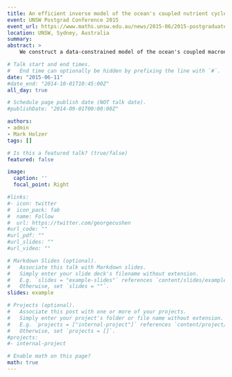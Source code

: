 ```yaml
---
title: An efficient inverse model of the ocean's coupled nutrient cycles
event: UNSW Postgrad Conference 2015
event_url: https://www.maths.unsw.edu.au/news/2015-06/2015-postgraduate-conference
location: UNSW, Sydney, Australia
summary:
abstract: >
    We construct a data-constrained model of the ocean's coupled macronutrient and micronutrient cycles. The model focuses initially on phosphate and dissolved iron. The nutrient cycling is embedded in a data-assimilated steady ocean circulation. Biological nutrient uptake is parameterized in terms of nutrient and physical limitations on plankton growth, without the need of tracers for the concentration of phytoplankton. The uptake parameterization is formulated using a novel, versatile functional form that is able to capture different plankton classes, both in terms of size and species. A matrix formulation of the discretized partial differential equations allows for very efficient solutions and facilitates the objective optimization of key model parameters by minimizing the mismatch with the observed global nutrient climatology. This approach matches observed phosphate and iron concentration with RMS errors of less than 10%. In the near future, the model will allow us to quantify the timescales and pathways with which perturbations in the iron supply are communicated throughout the world ocean's ecosystem. Including the ocean's silicon cycle will elucidate the role of diatoms in the biological pump and the sensitivity of elemental ratios to iron perturbations.

# Talk start and end times.
#   End time can optionally be hidden by prefixing the line with `#`.
date: "2015-06-11"
#date_end: "2014-10-01T10:45:00Z"
all_day: true

# Schedule page publish date (NOT talk date).
#publishDate: "2014-09-01T00:00:00Z"

authors:
- admin
- Mark Holzer
tags: []

# Is this a featured talk? (true/false)
featured: false

image:
  caption: ''
  focal_point: Right

#links:
#- icon: twitter
#  icon_pack: fab
#  name: Follow
#  url: https://twitter.com/georgecushen
#url_code: ""
#url_pdf: ""
#url_slides: ""
#url_video: ""

# Markdown Slides (optional).
#   Associate this talk with Markdown slides.
#   Simply enter your slide deck's filename without extension.
#   E.g. `slides = "example-slides"` references `content/slides/example-slides.md`.
#   Otherwise, set `slides = ""`.
slides: example

# Projects (optional).
#   Associate this post with one or more of your projects.
#   Simply enter your project's folder or file name without extension.
#   E.g. `projects = ["internal-project"]` references `content/project/deep-learning/index.md`.
#   Otherwise, set `projects = []`.
#projects:
#- internal-project

# Enable math on this page?
math: true
---
```


